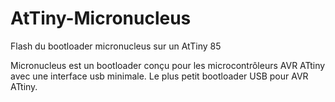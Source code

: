 # AtTiny-Micronucleus
Flash du bootloader micronucleus sur un AtTiny 85

Micronucleus est un bootloader conçu pour les microcontrôleurs AVR ATtiny avec une interface usb minimale. Le plus petit bootloader USB pour AVR ATtiny.
